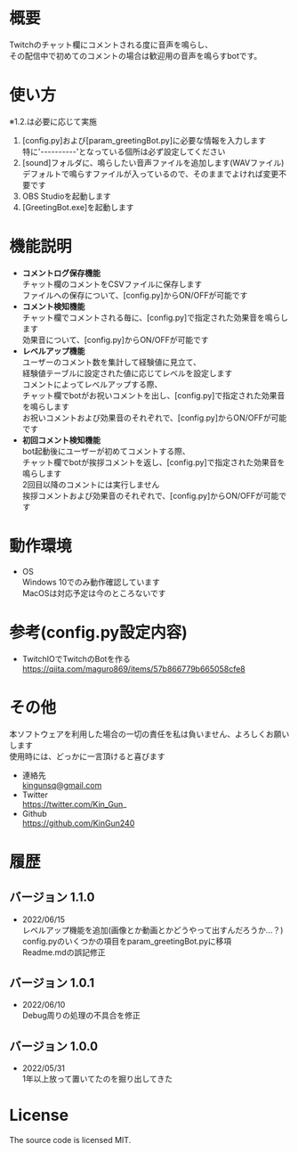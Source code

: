 # 概要
Twitchのチャット欄にコメントされる度に音声を鳴らし、  
その配信中で初めてのコメントの場合は歓迎用の音声を鳴らすbotです。

# 使い方
※1.2.は必要に応じて実施  
1. [config.py]および[param_greetingBot.py]に必要な情報を入力します  
   特に'----------'となっている個所は必ず設定してください  
2. [sound]フォルダに、鳴らしたい音声ファイルを追加します(WAVファイル)  
   デフォルトで鳴らすファイルが入っているので、そのままでよければ変更不要です
3. OBS Studioを起動します
4. [GreetingBot.exe]を起動します

# 機能説明
* **コメントログ保存機能**  
  チャット欄のコメントをCSVファイルに保存します  
  ファイルへの保存について、[config.py]からON/OFFが可能です
* **コメント検知機能**  
  チャット欄でコメントされる毎に、[config.py]で指定された効果音を鳴らします  
  効果音について、[config.py]からON/OFFが可能です
* **レベルアップ機能**  
  ユーザーのコメント数を集計して経験値に見立て、  
  経験値テーブルに設定された値に応じてレベルを設定します  
  コメントによってレベルアップする際、  
  チャット欄でbotがお祝いコメントを出し、[config.py]で指定された効果音を鳴らします  
  お祝いコメントおよび効果音のそれぞれで、[config.py]からON/OFFが可能です
* **初回コメント検知機能**  
  bot起動後にユーザーが初めてコメントする際、  
  チャット欄でbotが挨拶コメントを返し、[config.py]で指定された効果音を鳴らします  
  2回目以降のコメントには実行しません  
  挨拶コメントおよび効果音のそれぞれで、[config.py]からON/OFFが可能です

# 動作環境
* OS  
  Windows 10でのみ動作確認しています  
  MacOSは対応予定は今のところないです

# 参考(config.py設定内容)
* TwitchIOでTwitchのBotを作る  
  https://qiita.com/maguro869/items/57b866779b665058cfe8

# その他
本ソフトウェアを利用した場合の一切の責任を私は負いません、よろしくお願いします  
使用時には、どっかに一言頂けると喜びます  
* 連絡先  
  kingunsq@gmail.com
* Twitter  
  https://twitter.com/Kin_Gun_
* Github  
  https://github.com/KinGun240

# 履歴
## バージョン 1.1.0
 - 2022/06/15  
   レベルアップ機能を追加(画像とか動画とかどうやって出すんだろうか…？)  
   config.pyのいくつかの項目をparam_greetingBot.pyに移項  
   Readme.mdの誤記修正

## バージョン 1.0.1
 - 2022/06/10  
   Debug周りの処理の不具合を修正

## バージョン 1.0.0
 - 2022/05/31  
   1年以上放って置いてたのを掘り出してきた

# License
The source code is licensed MIT.
